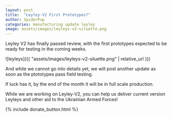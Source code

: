 ```yaml
---
layout: post
title:  "Leyley-V2 First Prototypes?"
author: SpiderPup
categories: manufacturing update leyley
image: assets/images/leyleys-v2-siluette.png
---
```


Leyley V2 has finally passed review, with the first prototypes expected to be ready for testing in the coming weeks.


![leyleys]({{ "assets/images/leyleys-v2-siluette.png" | relative_url }})


And while we cannot go into details yet, we will post another update as soon as the ptototypes pass field testing.

If luck has it, by the end of the month it will be in full scale production.

While we are working on Leyley-V2, you can help us deliver current version Leyleys and other aid to the Ukrainian Armed Forces!

{% include donate_button.html %}
